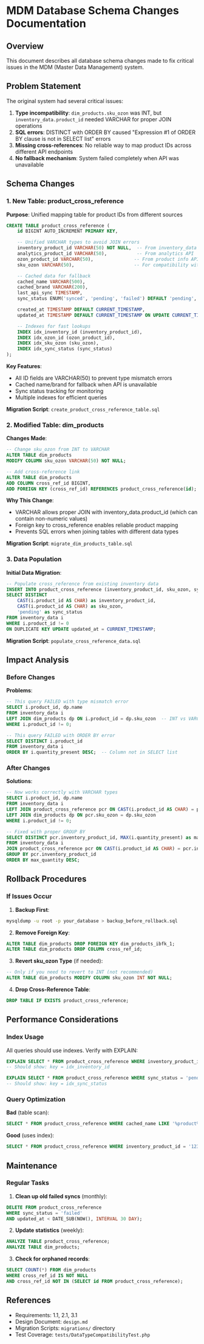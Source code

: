 # MDM Database Schema Changes Documentation

## Overview

This document describes all database schema changes made to fix critical issues in the MDM (Master Data Management) system.

## Problem Statement

The original system had several critical issues:

1. **Type incompatibility**: `dim_products.sku_ozon` was INT, but `inventory_data.product_id` needed VARCHAR for proper JOIN operations
2. **SQL errors**: DISTINCT with ORDER BY caused "Expression #1 of ORDER BY clause is not in SELECT list" errors
3. **Missing cross-references**: No reliable way to map product IDs across different API endpoints
4. **No fallback mechanism**: System failed completely when API was unavailable

## Schema Changes

### 1. New Table: product_cross_reference

**Purpose**: Unified mapping table for product IDs from different sources

```sql
CREATE TABLE product_cross_reference (
    id BIGINT AUTO_INCREMENT PRIMARY KEY,

    -- Unified VARCHAR types to avoid JOIN errors
    inventory_product_id VARCHAR(50) NOT NULL,  -- From inventory_data
    analytics_product_id VARCHAR(50),           -- From analytics API
    ozon_product_id VARCHAR(50),               -- From product info API
    sku_ozon VARCHAR(50),                      -- For compatibility with dim_products

    -- Cached data for fallback
    cached_name VARCHAR(500),
    cached_brand VARCHAR(200),
    last_api_sync TIMESTAMP,
    sync_status ENUM('synced', 'pending', 'failed') DEFAULT 'pending',

    created_at TIMESTAMP DEFAULT CURRENT_TIMESTAMP,
    updated_at TIMESTAMP DEFAULT CURRENT_TIMESTAMP ON UPDATE CURRENT_TIMESTAMP,

    -- Indexes for fast lookups
    INDEX idx_inventory_id (inventory_product_id),
    INDEX idx_ozon_id (ozon_product_id),
    INDEX idx_sku_ozon (sku_ozon),
    INDEX idx_sync_status (sync_status)
);
```

**Key Features**:

- All ID fields are VARCHAR(50) to prevent type mismatch errors
- Cached name/brand for fallback when API is unavailable
- Sync status tracking for monitoring
- Multiple indexes for efficient queries

**Migration Script**: `create_product_cross_reference_table.sql`

### 2. Modified Table: dim_products

**Changes Made**:

```sql
-- Change sku_ozon from INT to VARCHAR
ALTER TABLE dim_products
MODIFY COLUMN sku_ozon VARCHAR(50) NOT NULL;

-- Add cross-reference link
ALTER TABLE dim_products
ADD COLUMN cross_ref_id BIGINT,
ADD FOREIGN KEY (cross_ref_id) REFERENCES product_cross_reference(id);
```

**Why This Change**:

- VARCHAR allows proper JOIN with inventory_data.product_id (which can contain non-numeric values)
- Foreign key to cross_reference enables reliable product mapping
- Prevents SQL errors when joining tables with different data types

**Migration Script**: `migrate_dim_products_table.sql`

### 3. Data Population

**Initial Data Migration**:

```sql
-- Populate cross_reference from existing inventory data
INSERT INTO product_cross_reference (inventory_product_id, sku_ozon, sync_status)
SELECT DISTINCT
    CAST(i.product_id AS CHAR) as inventory_product_id,
    CAST(i.product_id AS CHAR) as sku_ozon,
    'pending' as sync_status
FROM inventory_data i
WHERE i.product_id != 0
ON DUPLICATE KEY UPDATE updated_at = CURRENT_TIMESTAMP;
```

**Migration Script**: `populate_cross_reference_data.sql`

## Impact Analysis

### Before Changes

**Problems**:

```sql
-- This query FAILED with type mismatch error
SELECT i.product_id, dp.name
FROM inventory_data i
LEFT JOIN dim_products dp ON i.product_id = dp.sku_ozon  -- INT vs VARCHAR error
WHERE i.product_id != 0;

-- This query FAILED with ORDER BY error
SELECT DISTINCT i.product_id
FROM inventory_data i
ORDER BY i.quantity_present DESC;  -- Column not in SELECT list
```

### After Changes

**Solutions**:

```sql
-- Now works correctly with VARCHAR types
SELECT i.product_id, dp.name
FROM inventory_data i
LEFT JOIN product_cross_reference pcr ON CAST(i.product_id AS CHAR) = pcr.inventory_product_id
LEFT JOIN dim_products dp ON pcr.sku_ozon = dp.sku_ozon
WHERE i.product_id != 0;

-- Fixed with proper GROUP BY
SELECT DISTINCT pcr.inventory_product_id, MAX(i.quantity_present) as max_quantity
FROM inventory_data i
JOIN product_cross_reference pcr ON CAST(i.product_id AS CHAR) = pcr.inventory_product_id
GROUP BY pcr.inventory_product_id
ORDER BY max_quantity DESC;
```

## Rollback Procedures

### If Issues Occur

1. **Backup First**:

```bash
mysqldump -u root -p your_database > backup_before_rollback.sql
```

2. **Remove Foreign Key**:

```sql
ALTER TABLE dim_products DROP FOREIGN KEY dim_products_ibfk_1;
ALTER TABLE dim_products DROP COLUMN cross_ref_id;
```

3. **Revert sku_ozon Type** (if needed):

```sql
-- Only if you need to revert to INT (not recommended)
ALTER TABLE dim_products MODIFY COLUMN sku_ozon INT NOT NULL;
```

4. **Drop Cross-Reference Table**:

```sql
DROP TABLE IF EXISTS product_cross_reference;
```

## Performance Considerations

### Index Usage

All queries should use indexes. Verify with EXPLAIN:

```sql
EXPLAIN SELECT * FROM product_cross_reference WHERE inventory_product_id = '123456';
-- Should show: key = idx_inventory_id

EXPLAIN SELECT * FROM product_cross_reference WHERE sync_status = 'pending';
-- Should show: key = idx_sync_status
```

### Query Optimization

**Bad** (table scan):

```sql
SELECT * FROM product_cross_reference WHERE cached_name LIKE '%product%';
```

**Good** (uses index):

```sql
SELECT * FROM product_cross_reference WHERE inventory_product_id = '123456';
```

## Maintenance

### Regular Tasks

1. **Clean up old failed syncs** (monthly):

```sql
DELETE FROM product_cross_reference
WHERE sync_status = 'failed'
AND updated_at < DATE_SUB(NOW(), INTERVAL 30 DAY);
```

2. **Update statistics** (weekly):

```sql
ANALYZE TABLE product_cross_reference;
ANALYZE TABLE dim_products;
```

3. **Check for orphaned records**:

```sql
SELECT COUNT(*) FROM dim_products
WHERE cross_ref_id IS NOT NULL
AND cross_ref_id NOT IN (SELECT id FROM product_cross_reference);
```

## References

- Requirements: 1.1, 2.1, 3.1
- Design Document: `design.md`
- Migration Scripts: `migrations/` directory
- Test Coverage: `tests/DataTypeCompatibilityTest.php`
